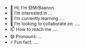 - 👋 Hi, I’m @MrBaannn
- 👀 I’m interested in ...
- 🌱 I’m currently learning ....
- 💞️ I’m looking to collaborate on .....
- 📫 How to reach me ....
- 😄 Pronouns: ...
- ⚡ Fun fact: ....

<!---
MrBaannn/MrBaannn is a ✨ special ✨ repository because its `README.md` (this file) appears on your GitHub profile.
You can click the Preview link to take a look at your changes.
--->
